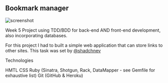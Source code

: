 ## Bookmark manager

![screenshot](app/public/bookmark_screenshot.png)

Week 5 Project using TDD/BDD for back-end AND front-end development, also incorporating databases.

For this project I had to built a simple web application that can store links to other sites. This task was set by [@shadchnev](https://github.com/shadchnev)

Technologies

HMTL
CSS
Ruby (Sinatra, Shotgun, Rack, DataMapper - see Gemfile for exhaustive list)
Git (GitHub & Heroku)
